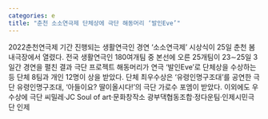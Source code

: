 ```yaml
---
categories: e
title: "춘천 소소연극제 단체상에 극단 해동머리 ‘발인Eve’"
---
```

2022춘천연극제 기간 진행되는 생활연극인 경연 ‘소소연극제’ 시상식이 25일 춘천 봄내극장에서 열렸다. 전국 생활연극인 180여개팀 중 본선에 오른 25개팀이 23∼25일 3일간 경연을 펼친 결과 극단 프로젝트 해동머리가 연극 ‘발인Eve’로 단체상을 수상하는 등 단체 8팀과 개인 12명이 상을 받았다. 단체 최우수상은 ‘유령인명구조대’를 공연한 극단 유령인명구조대, ‘아들이요? 딸이올시다!’의 극단 가로수 포엠이 받았다. 이외에도 우수상에 극단 씨밀레·JC Soul of art·문화창작소 광부댁협동조합·정다운팀·인제시민극단 인제